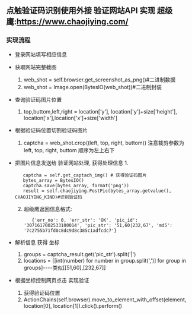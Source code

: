 ## 点触验证码识别使用外接 验证网站API 实现   超级鹰:https://www.chaojiying.com/

### 实现流程
* 登录网站填写相应信息

* 获取网站完整截图
  1. web_shot = self.browser.get_screenshot_as_png()#二进制数据
  2. web_shot = Image.open(BytesIO(web_shot))#二进制封装 
  
* 查询验证码图片位置
  1. top,buttom,left,right = location['y'], location['y']+size['height'], location['x'],location['x']+size['width']
  
* 根据验证码位置切割验证码图片
  1. captcha = web_shot.crop((left, top, right, buttom)) 注意裁剪参数为left, top, right, buttom 顺序为左上右下
  
* 把图片信息发送给 验证网站处理, 获得处理信息
    1.  
    
    
         captcha = self.get_captach_img() # 获得验证码图片
         bytes_array = BytesIO()
         captcha.save(bytes_array, format('png'))
         result = self.chaojiying.PostPic(bytes_array.getvalue(), CHAOJIYING_KIND)#识别验证码
    
    2. 超级鹰返回信息格式:
    
              {'err_no': 0, 'err_str': 'OK', 'pic_id': '3071617002533100014', 'pic_str': '51,60|232,67', 'md5': '7c2755b71fd0c8dc9d8c385c1adfcdc7'}
              
* 解析信息 获得 坐标
    1. groups = captcha_result.get('pic_str').split('|')
    2. locations = [[int(number) for number in group.split(',')] for group in groups]----类似[[51,60],[232,67]]
    
* 根据坐标控制网页点击 实现验证
  1. 获得验证码位置
  2. ActionChains(self.browser).move_to_element_with_offset(element, location[0], location[1]).click().perform()
